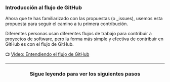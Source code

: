 ### Introducción al flujo de GitHub

Ahora que te has familiarizado con las propuestas (o _issues), usemos esta propuesta para seguir el camino a tu primera contribución.

Diferentes personas usan diferentes flujos de trabajo para contribuir a proyectos de software, pero la forma más simple y efectiva de contribuir en GitHub es con el flujo de GitHub.

:tv: [Video: Entendiendo el flujo de GitHub](https://www.youtube.com/watch?v=PBI2Rz-ZOxU)

<hr>
<h3 align="center">Sigue leyendo para ver los siguientes pasos</h3>
